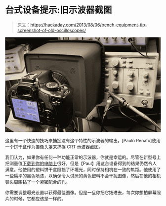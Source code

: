 # 台式设备提示:旧示波器截图

> 原文：<https://hackaday.com/2013/08/06/bench-equipment-tip-screenshot-of-old-oscilloscopes/>

![oscillocam-oscilloscope-camera-accessory](img/a5aff8b98968da16a3511104b966f716.png)

这里有一个快速的技巧来捕捉没有这个特性的示波器的输出。[Paulo Renato]使用一个饼干盒作为摄像头罩来捕捉 CRT 示波器截图。

我们认为，如果你有任何一种功能正常的示波器，你就是幸运的。尽管在新型号上把测量值[下载到你的电脑上](http://hackaday.com/2012/03/30/grabbing-data-from-a-rigol-scope-with-python/)很好，但是【Paul】用这台设备得到的结果仍然令人满意。他使用的塑料饼干盒阻挡了环境光，同时保持相机在一致的焦距。他使用了一些扁平的黑色喷漆，以确保令人讨厌的黄色塑料不会干扰图像，然后在他的相机镜头周围钻了一个紧密配合的孔。

你需要调整曝光设置以获得最佳图像。但是一旦你把它拨进去，每次你想拍屏幕照片的时候，它都应该是一样的。